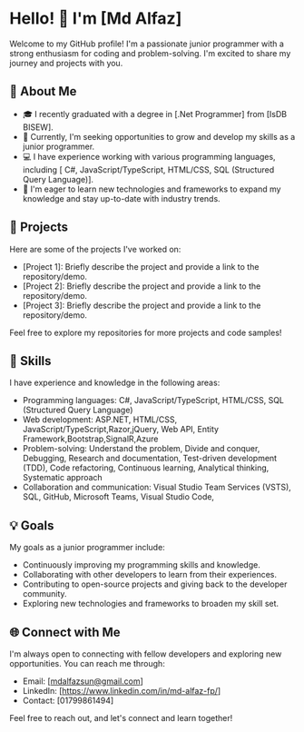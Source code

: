 # Hello! 👋 I'm [Md Alfaz]

Welcome to my GitHub profile! I'm a passionate junior programmer with a strong enthusiasm for coding and problem-solving. I'm excited to share my journey and projects with you.

## 🌱 About Me

- 🎓 I recently graduated with a degree in [.Net Programmer] from [IsDB BISEW].
- 💼 Currently, I'm seeking opportunities to grow and develop my skills as a junior programmer.
- 💻 I have experience working with various programming languages, including [ C#, JavaScript/TypeScript, HTML/CSS, SQL (Structured Query Language)].
- 🌟 I'm eager to learn new technologies and frameworks to expand my knowledge and stay up-to-date with industry trends.

## 🚀 Projects

Here are some of the projects I've worked on:

- [Project 1]: Briefly describe the project and provide a link to the repository/demo.
- [Project 2]: Briefly describe the project and provide a link to the repository/demo.
- [Project 3]: Briefly describe the project and provide a link to the repository/demo.

Feel free to explore my repositories for more projects and code samples!

## 🔧 Skills

I have experience and knowledge in the following areas:

- Programming languages: C#, JavaScript/TypeScript, HTML/CSS, SQL (Structured Query Language) 
- Web development: ASP.NET, HTML/CSS, JavaScript/TypeScript,Razor,jQuery, Web API, Entity Framework,Bootstrap,SignalR,Azure
- Problem-solving: Understand the problem, Divide and conquer, Debugging, Research and documentation, Test-driven development (TDD), Code refactoring, Continuous learning, Analytical thinking, Systematic approach 
- Collaboration and communication: Visual Studio Team Services (VSTS), SQL, GitHub, Microsoft Teams, Visual Studio Code,

## 💡 Goals

My goals as a junior programmer include:

- Continuously improving my programming skills and knowledge.
- Collaborating with other developers to learn from their experiences.
- Contributing to open-source projects and giving back to the developer community.
- Exploring new technologies and frameworks to broaden my skill set.

## 🌐 Connect with Me

I'm always open to connecting with fellow developers and exploring new opportunities. You can reach me through:

- Email: [mdalfazsun@gmail.com]
- LinkedIn: [https://www.linkedin.com/in/md-alfaz-fp/]
- Contact: [01799861494]
  

Feel free to reach out, and let's connect and learn together!

